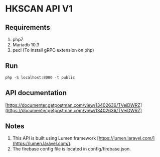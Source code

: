 # HKSCAN API V1
## Requirements
1. php7
2. Mariadb 10.3
4. pecl (To install gRPC extension on php)
## Run
```
php -S localhost:8000 -t public
```
## API documentation
[https://documenter.getpostman.com/view/13402636/TVeiDWRZ](https://documenter.getpostman.com/view/13402636/TVeiDWRZ)
## Notes
1. This API is built using Lumen framework [https://lumen.laravel.com/](https://lumen.laravel.com/).
2. The firebase config file is located in config/firebase.json.
